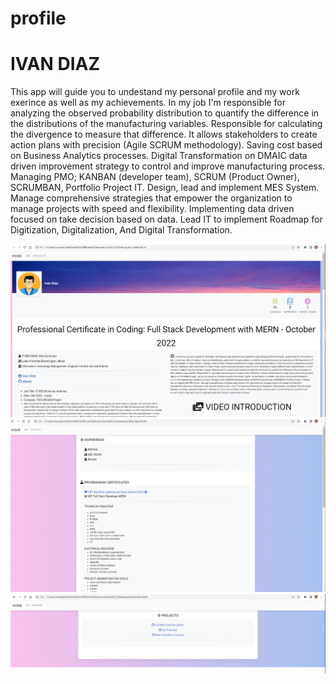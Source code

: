 # profile
<h1>IVAN DIAZ</h2>
<p>
This app will guide you to undestand my personal profile and my work exerince as well as my achievements.
In my job I'm responsible for analyzing the observed probability distribution to quantify the difference in the distributions of the manufacturing variables. Responsible for calculating the divergence to measure that difference. It allows stakeholders to create action plans with precision (Agile SCRUM methodology).
Saving cost based on Business Analytics processes. Digital Transformation on DMAIC data driven improvement strategy to control and improve manufacturing process. Managing PMO; KANBAN (developer team), SCRUM (Product Owner), SCRUMBAN, Portfolio Project IT. Design, lead and implement MES System. 
Manage comprehensive strategies that empower the organization to manage projects with speed and flexibility. Implementing data driven focused on take decision based on data. Lead IT to implement Roadmap for Digitization, Digitalization, And Digital Transformation. 
</p>
<img src="img/profileImage1.PNG"></img>
</br>
<img src="img/profileImage2.PNG"></img>
</br>
<img src="img/profileImage3.PNG"></img>
